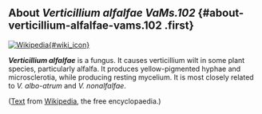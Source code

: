 About *Verticillium alfalfae VaMs.102* {#about-verticillium-alfalfae-vams.102 .first}
--------------------------------------

[![Wikipedia](/img/wikipedia_logo_v2_en.png){#wiki_icon}](http://en.wikipedia.org/wiki/Verticillium_alfalfae)

***Verticillium alfalfae*** is a fungus. It causes verticillium wilt in
some plant species, particularly alfalfa. It produces yellow-pigmented
hyphae and microsclerotia, while producing resting mycelium. It is most
closely related to *V. albo-atrum* and *V. nonalfalfae*.

([Text](http://en.wikipedia.org/wiki/Verticillium_alfalfae) from
[Wikipedia](http://en.wikipedia.org/), the free encyclopaedia.)
